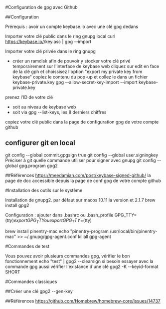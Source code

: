 #Configuration de gpg avec Github

##Configuration

Prérequis : avoir un compte keybase.io avec une clé gpg dedans

Importer votre clé public dans le ring gnupg local
curl https://keybase.io/<your-username>/key.asc | gpg --import

Importer votre clé privée dans le ring gnupg
 - créer un ramdisk afin de pouvoir y stocker votre clé privé temporairement
sur l'interface de keybase web cliquez sur edit en face de la clé gph et choissisez l'option "export my private key from keybase"
copiez le contenu du pop-up et collez le dans un fichier keybase-private.key
gpg --allow-secret-key-import --import keybase-private.key

prenez l'ID de votre clé
 - soit au niveau de keybase web
 - soit via gpg --list-keys, les 8 derniers chiffres

copiez votre clé public dans la page de configuration gpg de votre compte github

## configurer git en local
git config --global commit.gpgsign true
git config --global user.signingkey <key-id>
Préciser à git quelle commande utiliser pour signer avec gnupg
git config --global gpg.program gpg2

##Références
https://meedamian.com/post/keybase-signed-github/
la page de doc accessible depuis la page de conf gpg de votre compte github


#Installation des outils sur le système

Installation de gnupg2. par défaut sur macos 10.11 la version et 2.1.7
brew install gpg2

Configuration : ajouter dans .bashrc ou .bash_profile
GPG_TTY=$(tty)
export GPG_TTY
ou export GPG_TTY=$(tty)

brew install pinentry-mac
echo "pinentry-program /usr/local/bin/pinentry-mac" >> ~/.gnupg/gpg-agent.conf
killall gpg-agent

#Commandes de test

Vous pouvez avoir plusieurs commandes gpg, vérifier le bon fonctionnement
echo "test" | gpg2 --clearsign
si besoin essayer avec la commande gpg aussi
vérifier l'existance d'une clé
gpg2 -K --keyid-format SHORT

#Commandes classiques

##Créer une clé
gpg2 --gen-key


##Références
https://github.com/Homebrew/homebrew-core/issues/14737
